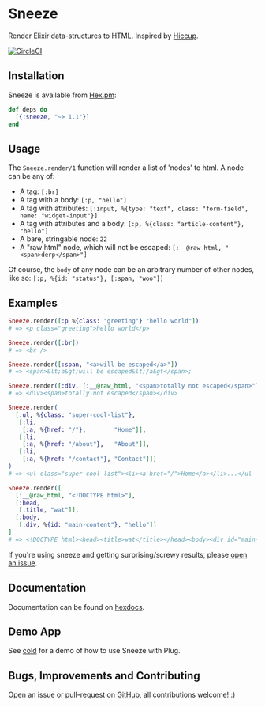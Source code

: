 # Sneeze

Render Elixir data-structures to HTML. Inspired by [Hiccup](https://github.com/weavejester/hiccup).

[![CircleCI](https://circleci.com/gh/ShaneKilkelly/sneeze.svg?style=shield)](https://circleci.com/gh/ShaneKilkelly/sneeze)


## Installation

Sneeze is available from [Hex.pm](https://hex.pm/packages/sneeze):

```elixir
def deps do
  [{:sneeze, "~> 1.1"}]
end
```


## Usage

The `Sneeze.render/1` function will render a list of 'nodes' to html. A node can be any of:

- A tag: `[:br]`
- A tag with a body: `[:p, "hello"]`
- A tag with attributes: `[:input, %{type: "text", class: "form-field", name: "widget-input"}]`
- A tag with attributes and a body: `[:p, %{class: "article-content"}, "hello"]`
- A bare, stringable node: `22`
- A "raw html" node, which will not be escaped: `[:__@raw_html, "<span>derp</span>"]`

Of course, the `body` of any node can be an arbitrary number of other nodes, like so:
`[:p, %{id: "status"}, [:span, "woo"]]`


## Examples

```elixir
Sneeze.render([:p %{class: "greeting"} "hello world"])
# => <p class="greeting">hello world</p>

Sneeze.render([:br])
# => <br />

Sneeze.render([:span, "<a>will be escaped</a>"])
# => <span>&lt;a&gt;will be escaped&lt;/a&gt</span>;

Sneeze.render([:div, [:__@raw_html, "<span>totally not escaped</span>"]])
# => <div><span>totally not escaped</span></div>

Sneeze.render(
  [:ul, %{class: "super-cool-list"},
   [:li,
    [:a, %{href: "/"},        "Home"]],
   [:li,
    [:a, %{href: "/about"},   "About"]],
   [:li,
    [:a, %{href: "/contact"}, "Contact"]]]
)
# => <ul class="super-cool-list"><li><a href="/">Home</a></li>...</ul

Sneeze.render([
  [:__@raw_html, "<!DOCTYPE html>"],
  [:head,
   [:title, "wat"]],
  [:body,
   [:div, %{id: "main-content"}, "hello"]]
]
# => <!DOCTYPE html><head><title>wat</title></head><body><div id="main-content">hello</div></body>
```

If you're using sneeze and getting surprising/screwy results, please [open an issue](https://github.com/ShaneKilkelly/sneeze/issues).


## Documentation

Documentation can be found on [hexdocs](https://hexdocs.pm/sneeze/).


## Demo App

See [cold](https://github.com/ShaneKilkelly/cold-sneeze) for a demo of how to use Sneeze with Plug.


## Bugs, Improvements and Contributing

Open an issue or pull-request on [GitHub](https://github.com/ShaneKilkelly/sneeze), all contributions welcome! :)
